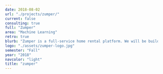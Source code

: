 ```yaml
---
date: 2018-08-02
url: "./projects/zumper/"
current: false
consulting: true
full: "Zumper"
area: "Machine Learning"
retro: true
blurb: "Zumper is a full-service home rental platform. We will be building models for spam classification and creating a web application to display and interact with the results."
logo: "./assets/zumper-logo.jpg"
semester: "Fall"
year: "2018"
navcolor: "light"
title: "zumper"
---
```

